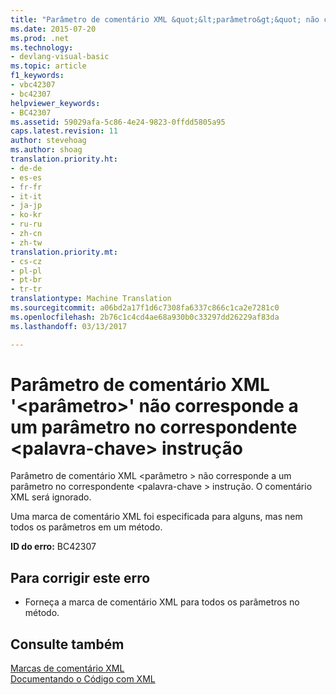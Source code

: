 ```yaml
---
title: "Parâmetro de comentário XML &quot;&lt;parâmetro&gt;&quot; não corresponde a um parâmetro no correspondente &lt;palavra-chave&gt; instrução | Documentos do Microsoft"
ms.date: 2015-07-20
ms.prod: .net
ms.technology:
- devlang-visual-basic
ms.topic: article
f1_keywords:
- vbc42307
- bc42307
helpviewer_keywords:
- BC42307
ms.assetid: 59029afa-5c86-4e24-9823-0ffdd5805a95
caps.latest.revision: 11
author: stevehoag
ms.author: shoag
translation.priority.ht:
- de-de
- es-es
- fr-fr
- it-it
- ja-jp
- ko-kr
- ru-ru
- zh-cn
- zh-tw
translation.priority.mt:
- cs-cz
- pl-pl
- pt-br
- tr-tr
translationtype: Machine Translation
ms.sourcegitcommit: a06bd2a17f1d6c7308fa6337c866c1ca2e7281c0
ms.openlocfilehash: 2b76c1c4cd4ae68a930b0c33297dd26229af83da
ms.lasthandoff: 03/13/2017

---
```

# <a name="xml-comment-parameter-39ltparametergt39-does-not-match-a-parameter-on-the-corresponding-ltkeywordgt-statement"></a>Parâmetro de comentário XML '&lt;parâmetro&gt;' não corresponde a um parâmetro no correspondente &lt;palavra-chave&gt; instrução
Parâmetro de comentário XML \<parâmetro > não corresponde a um parâmetro no correspondente \<palavra-chave > instrução. O comentário XML será ignorado.  
  
 Uma marca de comentário XML foi especificada para alguns, mas nem todos os parâmetros em um método.  
  
 **ID do erro:** BC42307  
  
## <a name="to-correct-this-error"></a>Para corrigir este erro  
  
-   Forneça a marca de comentário XML para todos os parâmetros no método.  
  
## <a name="see-also"></a>Consulte também  
 [Marcas de comentário XML](../../visual-basic/language-reference/xmldoc/recommended-xml-tags-for-documentation-comments.md)   
 [Documentando o Código com XML](../../visual-basic/programming-guide/program-structure/documenting-your-code-with-xml.md)
